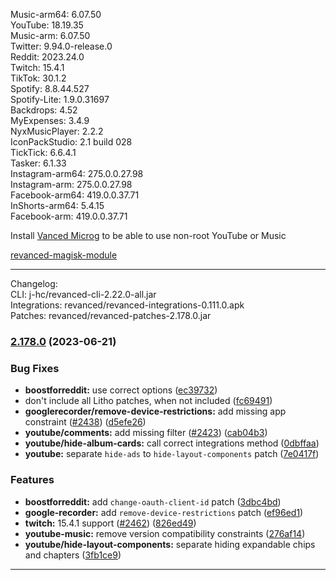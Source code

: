 Music-arm64: 6.07.50  
YouTube: 18.19.35  
Music-arm: 6.07.50  
Twitter: 9.94.0-release.0  
Reddit: 2023.24.0  
Twitch: 15.4.1  
TikTok: 30.1.2  
Spotify: 8.8.44.527  
Spotify-Lite: 1.9.0.31697  
Backdrops: 4.52  
MyExpenses: 3.4.9  
NyxMusicPlayer: 2.2.2  
IconPackStudio: 2.1 build 028  
TickTick: 6.6.4.1  
Tasker: 6.1.33  
Instagram-arm64: 275.0.0.27.98  
Instagram-arm: 275.0.0.27.98  
Facebook-arm64: 419.0.0.37.71  
InShorts-arm64: 5.4.15  
Facebook-arm: 419.0.0.37.71  

Install [Vanced Microg](https://github.com/TeamVanced/VancedMicroG/releases) to be able to use non-root YouTube or Music  

[revanced-magisk-module](https://github.com/j-hc/revanced-magisk-module)  

---
Changelog:  
CLI: j-hc/revanced-cli-2.22.0-all.jar  
Integrations: revanced/revanced-integrations-0.111.0.apk  
Patches: revanced/revanced-patches-2.178.0.jar  

### [2.178.0](https://github.com/revanced/revanced-patches/compare/v2.177.0...v2.178.0) (2023-06-21)
### Bug Fixes
* **boostforreddit:** use correct options ([ec39732](https://github.com/revanced/revanced-patches/commit/ec39732a05f7c4c3360b8ba42fe50fd60952e6ac))
* don't include all Litho patches, when not included ([fc69491](https://github.com/revanced/revanced-patches/commit/fc69491dfe4b119d46dd3da27b556e55fe0cecfb))
* **googlerecorder/remove-device-restrictions:** add missing app constraint ([#2438](https://github.com/revanced/revanced-patches/issues/2438)) ([d5efe26](https://github.com/revanced/revanced-patches/commit/d5efe26f8959cde75dd3865ec3c2df4b05210e4a))
* **youtube/comments:** add missing filter ([#2423](https://github.com/revanced/revanced-patches/issues/2423)) ([cab04b3](https://github.com/revanced/revanced-patches/commit/cab04b3a56cfc5bf00b7c6fcf6f86ab75aa5d4fd))
* **youtube/hide-album-cards:** call correct integrations method ([0dbffaa](https://github.com/revanced/revanced-patches/commit/0dbffaae7d6dcb7050a9ea6e3c771839bcfdfbe1))
* **youtube:** separate `hide-ads` to `hide-layout-components` patch ([7e0417f](https://github.com/revanced/revanced-patches/commit/7e0417f6728fa7b79a9d8cbcfd3ccba484a5567d))
### Features
* **boostforreddit:** add `change-oauth-client-id` patch ([3dbc4bd](https://github.com/revanced/revanced-patches/commit/3dbc4bd49df1656893ef69c68550a2deb6a92cb7))
* **google-recorder:** add `remove-device-restrictions` patch ([ef96ed1](https://github.com/revanced/revanced-patches/commit/ef96ed124e12091dde34124eabd8be9f2bb9280c))
* **twitch:** 15.4.1 support ([#2462](https://github.com/revanced/revanced-patches/issues/2462)) ([826ed49](https://github.com/revanced/revanced-patches/commit/826ed49c7ca5a00e383b743f88f75dbfc00adb43))
* **youtube-music:** remove version compatibility constraints ([276af14](https://github.com/revanced/revanced-patches/commit/276af1415a4d354c62fe6259b6559bca1fa84f08))
* **youtube/hide-layout-components:** separate hiding expandable chips and chapters ([3fb1ce9](https://github.com/revanced/revanced-patches/commit/3fb1ce9f9af150b784e42aaf5b419bb123c08375))

---  
